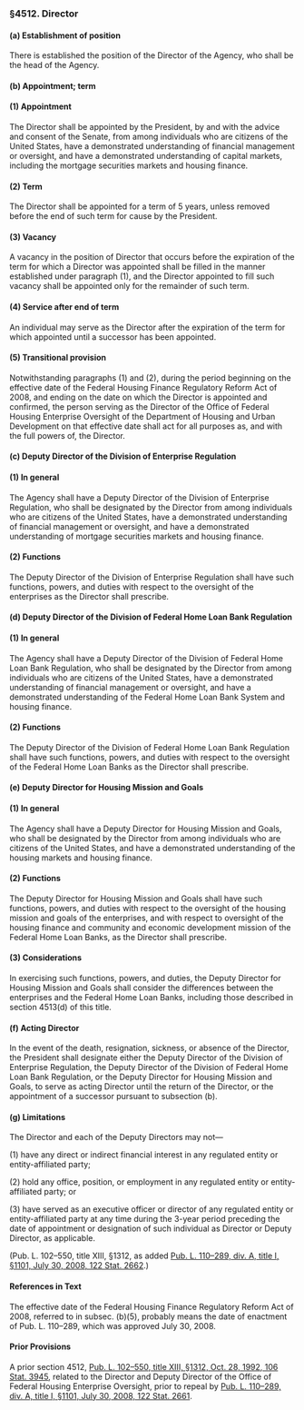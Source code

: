 ### §4512. Director ###

[]()

#### (a) Establishment of position ####

There is established the position of the Director of the Agency, who shall be the head of the Agency.

[]()

#### (b) Appointment; term ####

[]()

#### (1) Appointment ####

The Director shall be appointed by the President, by and with the advice and consent of the Senate, from among individuals who are citizens of the United States, have a demonstrated understanding of financial management or oversight, and have a demonstrated understanding of capital markets, including the mortgage securities markets and housing finance.

[]()

#### (2) Term ####

The Director shall be appointed for a term of 5 years, unless removed before the end of such term for cause by the President.

[]()

#### (3) Vacancy ####

A vacancy in the position of Director that occurs before the expiration of the term for which a Director was appointed shall be filled in the manner established under paragraph (1), and the Director appointed to fill such vacancy shall be appointed only for the remainder of such term.

[]()

#### (4) Service after end of term ####

An individual may serve as the Director after the expiration of the term for which appointed until a successor has been appointed.

[]()

#### (5) Transitional provision ####

Notwithstanding paragraphs (1) and (2), during the period beginning on the effective date of the Federal Housing Finance Regulatory Reform Act of 2008, and ending on the date on which the Director is appointed and confirmed, the person serving as the Director of the Office of Federal Housing Enterprise Oversight of the Department of Housing and Urban Development on that effective date shall act for all purposes as, and with the full powers of, the Director.

[]()

#### (c) Deputy Director of the Division of Enterprise Regulation ####

[]()

#### (1) In general ####

The Agency shall have a Deputy Director of the Division of Enterprise Regulation, who shall be designated by the Director from among individuals who are citizens of the United States, have a demonstrated understanding of financial management or oversight, and have a demonstrated understanding of mortgage securities markets and housing finance.

[]()

#### (2) Functions ####

The Deputy Director of the Division of Enterprise Regulation shall have such functions, powers, and duties with respect to the oversight of the enterprises as the Director shall prescribe.

[]()

#### (d) Deputy Director of the Division of Federal Home Loan Bank Regulation ####

[]()

#### (1) In general ####

The Agency shall have a Deputy Director of the Division of Federal Home Loan Bank Regulation, who shall be designated by the Director from among individuals who are citizens of the United States, have a demonstrated understanding of financial management or oversight, and have a demonstrated understanding of the Federal Home Loan Bank System and housing finance.

[]()

#### (2) Functions ####

The Deputy Director of the Division of Federal Home Loan Bank Regulation shall have such functions, powers, and duties with respect to the oversight of the Federal Home Loan Banks as the Director shall prescribe.

[]()

#### (e) Deputy Director for Housing Mission and Goals ####

[]()

#### (1) In general ####

The Agency shall have a Deputy Director for Housing Mission and Goals, who shall be designated by the Director from among individuals who are citizens of the United States, and have a demonstrated understanding of the housing markets and housing finance.

[]()

#### (2) Functions ####

The Deputy Director for Housing Mission and Goals shall have such functions, powers, and duties with respect to the oversight of the housing mission and goals of the enterprises, and with respect to oversight of the housing finance and community and economic development mission of the Federal Home Loan Banks, as the Director shall prescribe.

[]()

#### (3) Considerations ####

In exercising such functions, powers, and duties, the Deputy Director for Housing Mission and Goals shall consider the differences between the enterprises and the Federal Home Loan Banks, including those described in section 4513(d) of this title.

[]()

#### (f) Acting Director ####

In the event of the death, resignation, sickness, or absence of the Director, the President shall designate either the Deputy Director of the Division of Enterprise Regulation, the Deputy Director of the Division of Federal Home Loan Bank Regulation, or the Deputy Director for Housing Mission and Goals, to serve as acting Director until the return of the Director, or the appointment of a successor pursuant to subsection (b).

[]()

#### (g) Limitations ####

The Director and each of the Deputy Directors may not—

[]()

(1) have any direct or indirect financial interest in any regulated entity or entity-affiliated party;

[]()

(2) hold any office, position, or employment in any regulated entity or entity-affiliated party; or

[]()

(3) have served as an executive officer or director of any regulated entity or entity-affiliated party at any time during the 3-year period preceding the date of appointment or designation of such individual as Director or Deputy Director, as applicable.

(Pub. L. 102–550, title XIII, §1312, as added [Pub. L. 110–289, div. A, title I, §1101, July 30, 2008, 122 Stat. 2662](/statviewer.htm?volume=122&page=2662).)

#### References in Text ####

The effective date of the Federal Housing Finance Regulatory Reform Act of 2008, referred to in subsec. (b)(5), probably means the date of enactment of Pub. L. 110–289, which was approved July 30, 2008.

#### Prior Provisions ####

A prior section 4512, [Pub. L. 102–550, title XIII, §1312, Oct. 28, 1992, 106 Stat. 3945](/statviewer.htm?volume=106&page=3945), related to the Director and Deputy Director of the Office of Federal Housing Enterprise Oversight, prior to repeal by [Pub. L. 110–289, div. A, title I, §1101, July 30, 2008, 122 Stat. 2661](/statviewer.htm?volume=122&page=2661).